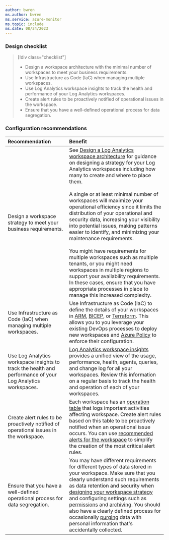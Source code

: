 ```yaml
---
author: bwren
ms.author: bwren
ms.service: azure-monitor
ms.topic: include
ms.date: 08/24/2023
---
```


### Design checklist

> [!div class="checklist"]
> - Design a workspace architecture with the minimal number of workspaces to meet your business requirements.
> - Use Infrastructure as Code (IaC) when managing multiple workspaces.
> - Use Log Analytics workspace insights to track the health and performance of your Log Analytics workspaces.
> - Create alert rules to be proactively notified of operational issues in the workspace.
> - Ensure that you have a well-defined operational process for data segregation.

### Configuration recommendations

| Recommendation | Benefit |
|:---|:---|
| Design a workspace strategy to meet your business requirements. | See [Design a Log Analytics workspace architecture](../logs/workspace-design.md) for guidance on designing a strategy for your Log Analytics workspaces including how many to create and where to place them.<br><br>A single or at least minimal number of workspaces will maximize your operational efficiency since it limits the distribution of your operational and security data, increasing your visibility into potential issues, making patterns easier to identify, and minimizing your maintenance requirements.<br><br>You might have requirements for multiple workspaces such as multiple tenants, or you might need workspaces in multiple regions to support your availability requirements. In these cases, ensure that you have appropriate processes in place to manage this increased complexity. |
| Use Infrastructure as Code (IaC) when managing multiple workspaces. | Use Infrastructure as Code (IaC) to define the details of your workspaces in [ARM](../logs/resource-manager-workspace.md), [BICEP](../logs/resource-manager-workspace.md), or [Terraform](https://registry.terraform.io/providers/hashicorp/azurerm/latest/docs/resources/log_analytics_workspace.html). This allows you to you leverage your existing DevOps processes to deploy new workspaces and [Azure Policy](../../governance/policy/overview.md) to enforce their configuration. |
| Use Log Analytics workspace insights to track the health and performance of your Log Analytics workspaces.  | [Log Analytics workspace insights](../logs/workspace-design.md) provides a unified view of the usage, performance, health, agents, queries, and change log for all your workspaces. Review this information on a regular basis to track the health and operation of each of your workspaces. |
| Create alert rules to be proactively notified of operational issues in the workspace. | Each workspace has an [operation table](../logs/monitor-workspace.md) that logs important activities affecting workspace. Create alert rules based on this table to be proactively notified when an operational issue occurs. You can use [recommended alerts for the workspace](../logs/log-analytics-workspace-health.md) to simplify the creation of the most critical alert rules. |
| Ensure that you have a well-defined operational process for data segregation. | You may have different requirements for different types of data stored in your workspace. Make sure that you clearly understand such requirements as data retention and security when [designing your workspace strategy](../logs/workspace-design.md) and configuring settings such as [permissions](../roles-permissions-security.md) and [archiving](../logs/data-retention-archive.md). You should also have a clearly defined process for occasionally [purging](../logs/personal-data-mgmt.md#exporting-and-deleting-personal-data) data with personal information that's accidentally collected. |

